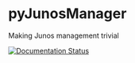 pyJunosManager
==============

Making Junos management trivial

[![Documentation Status](https://readthedocs.org/projects/pyjunosmanager/badge/?version=latest)](https://readthedocs.org/projects/pyjunosmanager/?badge=latest)
